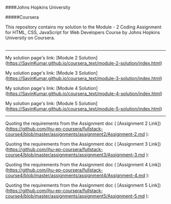 

####Johns Hopkins University



#####Coursera







This repository contains my solution to the Module - 2 Coding Assignment for HTML, CSS, JavaScript for Web Developers Course by Johns Hopkins University on Coursera. <br><br>
<hr>


My solution page's link: [Module 2 Solution] (https://SavinKumar.github.io/coursera_text/module-2-solution/index.html) <br>

My solution page's link: [Module 3 Solution] (https://SavinKumar.github.io/coursera_text/module-3-solution/index.html) <br>

My solution page's link: [Module 4 Solution] (https://SavinKumar.github.io/coursera_text/module-4-solution/index.html) <br>

My solution page's link: [Module 5 Solution] (https://SavinKumar.github.io/coursera_text/module-5-solution/index.html) <br>

<hr>







Quoting the requirements from the Assignment doc ( [Assignment 2 Link]) (https://github.com/jhu-ep-coursera/fullstack-course4/blob/master/assignments/assignment2/Assignment-2.md ):<br>

Quoting the requirements from the Assignment doc ( [Assignment 3 Link]) (https://github.com/jhu-ep-coursera/fullstack-course4/blob/master/assignments/assignment3/Assignment-3.md ):<br>

Quoting the requirements from the Assignment doc ( [Assignment 4 Link]) (https://github.com/jhu-ep-coursera/fullstack-course4/blob/master/assignments/assignment4/Assignment-4.md ):<br>

Quoting the requirements from the Assignment doc ( [Assignment 5 Link]) (https://github.com/jhu-ep-coursera/fullstack-course4/blob/master/assignments/assignment5/Assignment-5.md ):<br>





